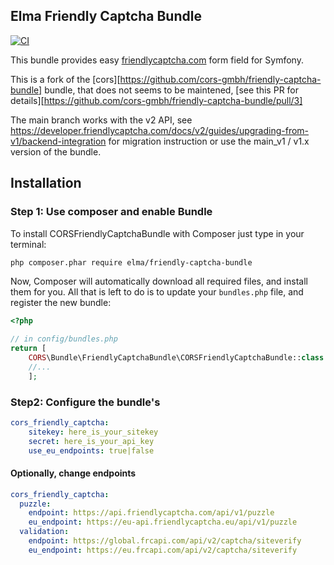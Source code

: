 Elma Friendly Captcha Bundle
--------

[![CI](https://github.com/elma/friendly-captcha-bundle/actions/workflows/build.yml/badge.svg)](https://github.com/elma/friendly-captcha-bundle/actions/workflows/build.yml)

This bundle provides easy [friendlycaptcha.com](https://www.friendlycaptcha.com) form field for Symfony.

This is a fork of the [cors][https://github.com/cors-gmbh/friendly-captcha-bundle] bundle, that does not seems to be maintened,  [see this PR for details][https://github.com/cors-gmbh/friendly-captcha-bundle/pull/3]

The main branch works with the v2 API, see https://developer.friendlycaptcha.com/docs/v2/guides/upgrading-from-v1/backend-integration for migration instruction or use the main_v1 / v1.x version of the bundle.

## Installation

### Step 1: Use composer and enable Bundle

To install CORSFriendlyCaptchaBundle with Composer just type in your terminal:

```bash
php composer.phar require elma/friendly-captcha-bundle
```

Now, Composer will automatically download all required files, and install them
for you. All that is left to do is to update your ``bundles.php`` file, and
register the new bundle:

```php
<?php

// in config/bundles.php
return [
    CORS\Bundle\FriendlyCaptchaBundle\CORSFriendlyCaptchaBundle::class => ['all' => true],
    //...
    ];
```

### Step2: Configure the bundle's

```yaml
cors_friendly_captcha:
    sitekey: here_is_your_sitekey
    secret: here_is_your_api_key
    use_eu_endpoints: true|false
```

#### Optionally, change endpoints

```yaml
cors_friendly_captcha:
  puzzle:
    endpoint: https://api.friendlycaptcha.com/api/v1/puzzle
    eu_endpoint: https://eu-api.friendlycaptcha.eu/api/v1/puzzle
  validation:
    endpoint: https://global.frcapi.com/api/v2/captcha/siteverify
    eu_endpoint: https://eu.frcapi.com/api/v2/captcha/siteverify
```